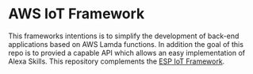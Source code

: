 # AWS IoT Framework
This frameworks intentions is to simplify the development of back-end applications based on AWS Lamda functions. In addition the goal of this repo is to provied a capable API which allows an easy implementation of Alexa Skills.
This repository complements the [ESP IoT Framework](https://github.com/ECE-IoT/esp-iot-framework).
